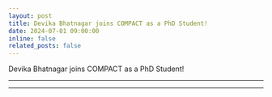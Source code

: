 ```yaml
---
layout: post
title: Devika Bhatnagar joins COMPACT as a PhD Student!
date: 2024-07-01 09:00:00
inline: false
related_posts: false
---
```


Devika Bhatnagar joins COMPACT as a PhD Student!

***



***
